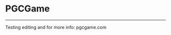 PGCGame
=======
______________________ 

            
Testing editing and for more info: pgcgame.com
